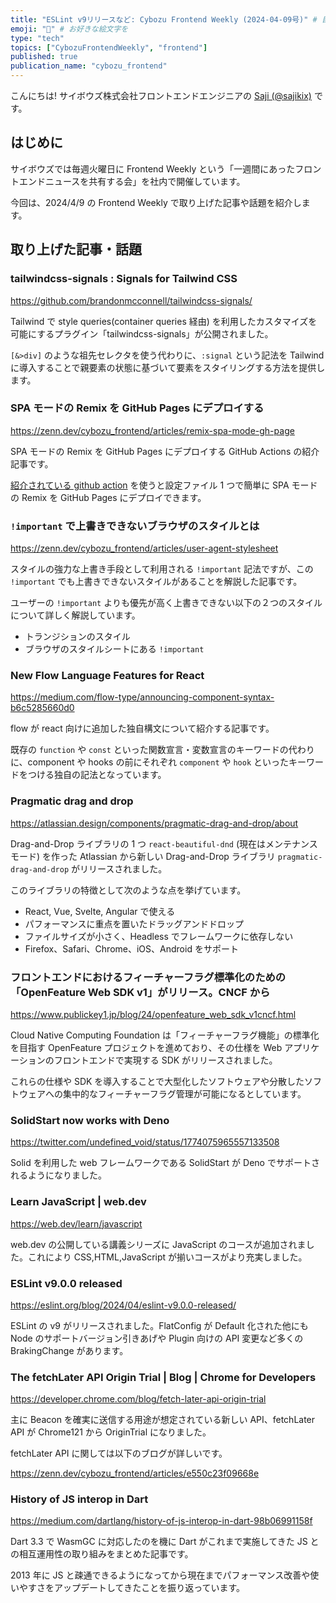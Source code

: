```yaml
---
title: "ESLint v9リリースなど: Cybozu Frontend Weekly (2024-04-09号)" # 目立ったニュースを選ぶ
emoji: "🌱" # お好きな絵文字を
type: "tech"
topics: ["CybozuFrontendWeekly", "frontend"]
published: true
publication_name: "cybozu_frontend"
---
```


こんにちは! サイボウズ株式会社フロントエンドエンジニアの [Saji (@sajikix)](https://twitter.com/sajikix) です。

## はじめに

サイボウズでは毎週火曜日に Frontend Weekly という「一週間にあったフロントエンドニュースを共有する会」を社内で開催しています。

今回は、2024/4/9 の Frontend Weekly で取り上げた記事や話題を紹介します。

## 取り上げた記事・話題

### tailwindcss-signals : Signals for Tailwind CSS

https://github.com/brandonmcconnell/tailwindcss-signals/

Tailwind で style queries(container queries 経由) を利用したカスタマイズを可能にするプラグイン「tailwindcss-signals」が公開されました。

`[&>div]` のような祖先セレクタを使う代わりに、`:signal` という記法を Tailwind に導入することで親要素の状態に基づいて要素をスタイリングする方法を提供します。

### SPA モードの Remix を GitHub Pages にデプロイする

https://zenn.dev/cybozu_frontend/articles/remix-spa-mode-gh-page

SPA モードの Remix を GitHub Pages にデプロイする GitHub Actions の紹介記事です。

[紹介されている github action](https://github.com/brookslybrand/remix-gh-pages) を使うと設定ファイル 1 つで簡単に SPA モードの Remix を GitHub Pages にデプロイできます。

### `!important` で上書きできないブラウザのスタイルとは

https://zenn.dev/cybozu_frontend/articles/user-agent-stylesheet

スタイルの強力な上書き手段として利用される `!important` 記法ですが、この `!important` でも上書きできないスタイルがあることを解説した記事です。

ユーザーの `!important` よりも優先が高く上書きできない以下の２つのスタイルについて詳しく解説しています。

- トランジションのスタイル
- ブラウザのスタイルシートにある `!important`

### New Flow Language Features for React

https://medium.com/flow-type/announcing-component-syntax-b6c5285660d0

flow が react 向けに追加した独自構文について紹介する記事です。

既存の `function` や `const` といった関数宣言・変数宣言のキーワードの代わりに、component や hooks の前にそれぞれ `component` や `hook` といったキーワードをつける独自の記法となっています。

### Pragmatic drag and drop

https://atlassian.design/components/pragmatic-drag-and-drop/about

Drag-and-Drop ライブラリの 1 つ `react-beautiful-dnd` (現在はメンテナンスモード) を作った Atlassian から新しい Drag-and-Drop ライブラリ `pragmatic-drag-and-drop` がリリースされました。

このライブラリの特徴として次のような点を挙げています。

- React, Vue, Svelte, Angular で使える
- パフォーマンスに重点を置いたドラッグアンドドロップ
- ファイルサイズが小さく、Headless でフレームワークに依存しない
- Firefox、Safari、Chrome、iOS、Android をサポート

### フロントエンドにおけるフィーチャーフラグ標準化のための「OpenFeature Web SDK v1」がリリース。CNCF から

https://www.publickey1.jp/blog/24/openfeature_web_sdk_v1cncf.html

Cloud Native Computing Foundation は「フィーチャーフラグ機能」の標準化を目指す OpenFeature プロジェクトを進めており、その仕様を Web アプリケーションのフロントエンドで実現する SDK がリリースされました。

これらの仕様や SDK を導入することで大型化したソフトウェアや分散したソフトウェアへの集中的なフィーチャーフラグ管理が可能になるとしています。

### SolidStart now works with Deno

https://twitter.com/undefined_void/status/1774075965557133508

Solid を利用した web フレームワークである SolidStart が Deno でサポートされるようになりました。

### Learn JavaScript | web.dev

https://web.dev/learn/javascript

web.dev の公開している講義シリーズに JavaScript のコースが追加されました。これにより CSS,HTML,JavaScript が揃いコースがより充実しました。

### ESLint v9.0.0 released

https://eslint.org/blog/2024/04/eslint-v9.0.0-released/

ESLint の v9 がリリースされました。FlatConfig が Default 化された他にも Node のサポートバージョン引きあげや Plugin 向けの API 変更など多くの BrakingChange があります。

### The fetchLater API Origin Trial | Blog | Chrome for Developers

https://developer.chrome.com/blog/fetch-later-api-origin-trial

主に Beacon を確実に送信する用途が想定されている新しい API、fetchLater API が Chrome121 から OriginTrial になりました。

fetchLater API に関しては以下のブログが詳しいです。

https://zenn.dev/cybozu_frontend/articles/e550c23f09668e

### History of JS interop in Dart

https://medium.com/dartlang/history-of-js-interop-in-dart-98b06991158f

Dart 3.3 で WasmGC に対応したのを機に Dart がこれまで実施してきた JS との相互運用性の取り組みをまとめた記事です。

2013 年に JS と疎通できるようになってから現在までパフォーマンス改善や使いやすさをアップデートしてきたことを振り返っています。
